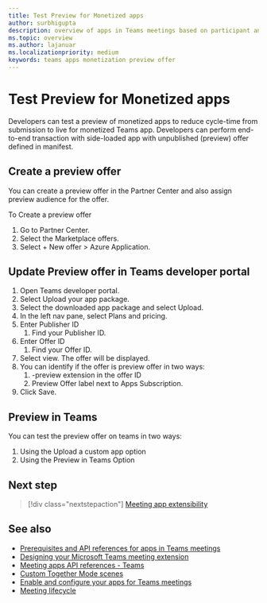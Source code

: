 ```yaml
---
title: Test Preview for Monetized apps 
author: surbhigupta
description: overview of apps in Teams meetings based on participant and user role
ms.topic: overview
ms.author: lajanuar
ms.localizationpriority: medium
keywords: teams apps monetization preview offer  
---
```


# Test Preview for Monetized apps

Developers can test a preview of monetized apps to reduce cycle-time from submission to live for monetized Teams app. Developers can perform end-to-end transaction with side-loaded app with unpublished (preview) offer defined in manifest.

## Create a preview offer

You can create a preview offer in the Partner Center and also assign preview audience for the offer.

To Create a preview offer

1.	Go to  Partner Center.
2.	Select the Marketplace offers.
3.	Select + New offer > Azure Application.


## Update Preview offer in Teams developer portal
1.	Open Teams developer portal.
1.	Select Upload your app package.
1. Select the downloaded app package and select Upload.
1.	In the left nav pane, select Plans and pricing.
1.	Enter Publisher ID
    1.	Find your Publisher ID.
1.	Enter Offer ID
    1.	Find your Offer ID.
1.	Select view. The offer will be displayed.
1.	You can identify if the offer is preview offer in two ways:
    1.	-preview extension in the offer ID
    1.	Preview Offer label next to Apps Subscription.
1.	Click Save.

## Preview in Teams

You can test the preview offer on teams in two ways:
1. Using the Upload a custom app option
1. Using the Preview in Teams Option




## Next step

> [!div class="nextstepaction"]
> [Meeting app extensibility](meeting-app-extensibility.md)

## See also

* [Prerequisites and API references for apps in Teams meetings](create-apps-for-teams-meetings.md)
* [Designing your Microsoft Teams meeting extension](~/apps-in-teams-meetings/design/designing-apps-in-meetings.md)
* [Meeting apps API references - Teams](~/apps-in-teams-meetings/api-references.md)
* [Custom Together Mode scenes](~/apps-in-teams-meetings/teams-together-mode.md)
* [Enable and configure your apps for Teams meetings](~/apps-in-teams-meetings/enable-and-configure-your-app-for-teams-meetings.md)
* [Meeting lifecycle](meeting-app-extensibility.md#meeting-lifecycle)
